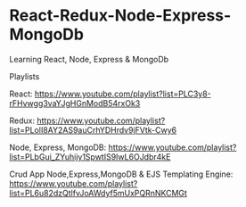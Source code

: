 # React-Redux-Node-Express-MongoDb
Learning React, Node, Express &amp; MongoDb


Playlists

React:
https://www.youtube.com/playlist?list=PLC3y8-rFHvwgg3vaYJgHGnModB54rxOk3

Redux:
https://www.youtube.com/playlist?list=PLolI8AY2AS9auCrhYDHrdv9jFVtk-Cwy6


Node, Express, MongoDB:
https://www.youtube.com/playlist?list=PLbGui_ZYuhijy1SpwtIS9IwL6OJdbr4kE

Crud App Node,Express,MongoDB & EJS Templating Engine:
https://www.youtube.com/playlist?list=PL6u82dzQtlfvJoAWdyf5mUxPQRnNKCMGt